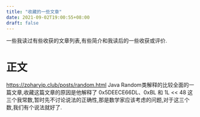 ```yaml
---
title: "收藏的一些文章"
date: 2021-09-02T19:00:55+08:00
draft: false
---
```


一些我读过有些收获的文章列表,有些简介和我读后的一些收获或评价.
<!--more-->

# 正文


https://zoharyip.club/posts/random.html
Java Random类解释的比较全面的一篇文章,收藏这篇文章的原因是他解释了 0x5DEECE66DL、0xBL 和 1L << 48 这三个我常数,暂时先不讨论说法的正确性,那是数学家应该考虑的问题,对于这三个数,我们有个说法就好了.

